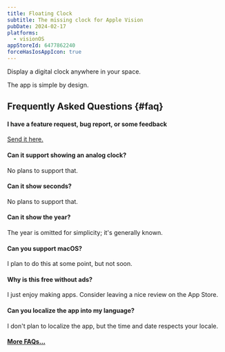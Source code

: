```yaml
---
title: Floating Clock
subtitle: The missing clock for Apple Vision
pubDate: 2024-02-17
platforms:
  - visionOS
appStoreId: 6477862240
forceHasIosAppIcon: true
---
```


Display a digital clock anywhere in your space.

The app is simple by design.

## Frequently Asked Questions {#faq}

#### I have a feature request, bug report, or some feedback

[Send it here.](https://sindresorhus.com/feedback?product=Floating%20Clock&referrer=Website-FAQ)

#### Can it support showing an analog clock?

No plans to support that.

#### Can it show seconds?

No plans to support that.

#### Can it show the year?

The year is omitted for simplicity; it's generally known.

#### Can you support macOS?

I plan to do this at some point, but not soon.

#### Why is this free without ads?

I just enjoy making apps. Consider leaving a nice review on the App Store.

#### Can you localize the app into my language?

I don't plan to localize the app, but the time and date respects your locale.

#### [More FAQs…](/apps/faq)
